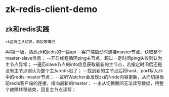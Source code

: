# zk-redis-client-demo

## zk和redis实践
    zk监听主从切换，脑裂等情况

##第一版，熟悉zk和jedis的一些api
    --客户端启动时连接master节点，获取整个master-slave信息；
    --开启线程循环ping主节点，超过一定时间ping失败则认为主节点异常；
    --遍历slave节点的info信息获取最新的主节点，若指定时间后还是没有主节点则认为整个主从redis宕了；
    --找到新的主节点后将host、port写入zk中的redis-master节点；
    --监听Watcher会发现zk的Node内容更新，从而切换当前redis客户端的连接，指向最新的master；
    --主从切换期间无法读写数据，待整个故障转移结束，回复主节点读写；
